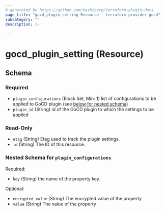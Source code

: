 ```yaml
---
# generated by https://github.com/hashicorp/terraform-plugin-docs
page_title: "gocd_plugin_setting Resource - terraform-provider-gocd"
subcategory: ""
description: |-
  
---
```


# gocd_plugin_setting (Resource)





<!-- schema generated by tfplugindocs -->
## Schema

### Required

- `plugin_configurations` (Block Set, Min: 1) list of configurations to be applied to GoCD plugin (see [below for nested schema](#nestedblock--plugin_configurations))
- `plugin_id` (String) id of the GoCD plugin to which the settings to be applied

### Read-Only

- `etag` (String) Etag used to track the plugin settings.
- `id` (String) The ID of this resource.

<a id="nestedblock--plugin_configurations"></a>
### Nested Schema for `plugin_configurations`

Required:

- `key` (String) the name of the property key.

Optional:

- `encrypted_value` (String) The encrypted value of the property
- `value` (String) The value of the property


